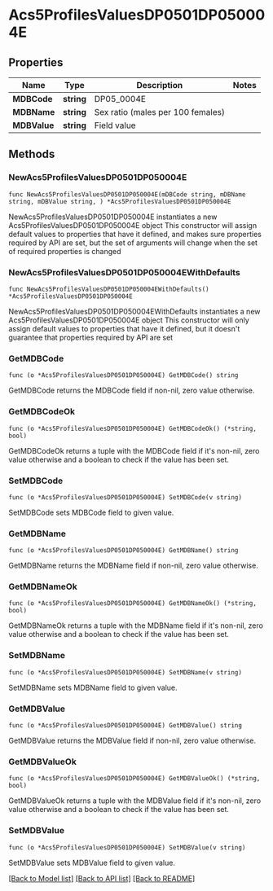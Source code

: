 # Acs5ProfilesValuesDP0501DP050004E

## Properties

Name | Type | Description | Notes
------------ | ------------- | ------------- | -------------
**MDBCode** | **string** | DP05_0004E | 
**MDBName** | **string** | Sex ratio (males per 100 females) | 
**MDBValue** | **string** | Field value | 

## Methods

### NewAcs5ProfilesValuesDP0501DP050004E

`func NewAcs5ProfilesValuesDP0501DP050004E(mDBCode string, mDBName string, mDBValue string, ) *Acs5ProfilesValuesDP0501DP050004E`

NewAcs5ProfilesValuesDP0501DP050004E instantiates a new Acs5ProfilesValuesDP0501DP050004E object
This constructor will assign default values to properties that have it defined,
and makes sure properties required by API are set, but the set of arguments
will change when the set of required properties is changed

### NewAcs5ProfilesValuesDP0501DP050004EWithDefaults

`func NewAcs5ProfilesValuesDP0501DP050004EWithDefaults() *Acs5ProfilesValuesDP0501DP050004E`

NewAcs5ProfilesValuesDP0501DP050004EWithDefaults instantiates a new Acs5ProfilesValuesDP0501DP050004E object
This constructor will only assign default values to properties that have it defined,
but it doesn't guarantee that properties required by API are set

### GetMDBCode

`func (o *Acs5ProfilesValuesDP0501DP050004E) GetMDBCode() string`

GetMDBCode returns the MDBCode field if non-nil, zero value otherwise.

### GetMDBCodeOk

`func (o *Acs5ProfilesValuesDP0501DP050004E) GetMDBCodeOk() (*string, bool)`

GetMDBCodeOk returns a tuple with the MDBCode field if it's non-nil, zero value otherwise
and a boolean to check if the value has been set.

### SetMDBCode

`func (o *Acs5ProfilesValuesDP0501DP050004E) SetMDBCode(v string)`

SetMDBCode sets MDBCode field to given value.


### GetMDBName

`func (o *Acs5ProfilesValuesDP0501DP050004E) GetMDBName() string`

GetMDBName returns the MDBName field if non-nil, zero value otherwise.

### GetMDBNameOk

`func (o *Acs5ProfilesValuesDP0501DP050004E) GetMDBNameOk() (*string, bool)`

GetMDBNameOk returns a tuple with the MDBName field if it's non-nil, zero value otherwise
and a boolean to check if the value has been set.

### SetMDBName

`func (o *Acs5ProfilesValuesDP0501DP050004E) SetMDBName(v string)`

SetMDBName sets MDBName field to given value.


### GetMDBValue

`func (o *Acs5ProfilesValuesDP0501DP050004E) GetMDBValue() string`

GetMDBValue returns the MDBValue field if non-nil, zero value otherwise.

### GetMDBValueOk

`func (o *Acs5ProfilesValuesDP0501DP050004E) GetMDBValueOk() (*string, bool)`

GetMDBValueOk returns a tuple with the MDBValue field if it's non-nil, zero value otherwise
and a boolean to check if the value has been set.

### SetMDBValue

`func (o *Acs5ProfilesValuesDP0501DP050004E) SetMDBValue(v string)`

SetMDBValue sets MDBValue field to given value.



[[Back to Model list]](../README.md#documentation-for-models) [[Back to API list]](../README.md#documentation-for-api-endpoints) [[Back to README]](../README.md)


